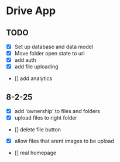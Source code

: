 # Drive App

## TODO

- [x] Set up database and data model
- [x] Move folder open state to url
- [x] add auth
- [x] add file uploading
- [] add analytics

## 8-2-25
- [x] add 'ownership' to files and folders
- [x] upload files to right folder
- [] delete file button
- [x] allow files that arent images to be upload
- [] real homepage
